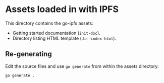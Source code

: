 # Assets loaded in with IPFS

This directory contains the go-ipfs assets:

* Getting started documentation (`init-doc`).
* Directory listing HTML template (`dir-index-html`).

## Re-generating

Edit the source files and use `go generate` from within the
assets directory:

```
go generate .
```
